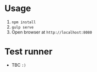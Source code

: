 # Usage

1. `npm install`
2. `gulp serve`
3. Open browser at `http://localhost:8080`


# Test runner
 - TBC `:)`